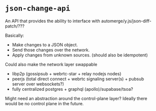 # `json-change-api`

An API that provides the ability to interface with automerge/y.js/json-diff-patch/???

Basically:

* Make changes to a JSON object.
* Send those changes over the network.
* Apply changes from unknown sources. (should also be idempotent)

Could also make the network layer swappable

* libp2p (gossipsub + webrtc-star + relay nodejs nodes)
* peerjs (total direct connect + webrtc signaling server(s) + pubsub server over websockets?)
* fully centralized postgres + graphql (apollo)/supabase/tsoa?

Might need an abstraction around the control-plane layer? Ideally there would be no control plane in the future.
